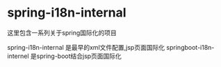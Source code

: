 # spring-i18n-internal
这里包含一系列关于spring国际化的项目

spring-i18n-internal 是最早的xml文件配置,jsp页面国际化
springboot-i18n-internel 是spring-boot结合jsp页面国际化


